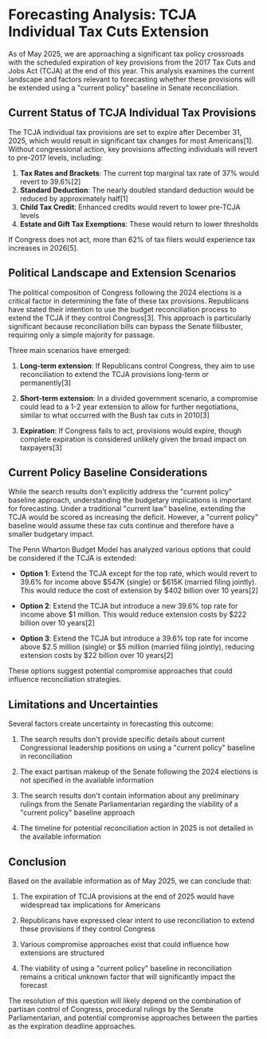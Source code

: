 # Forecasting Analysis: TCJA Individual Tax Cuts Extension

As of May 2025, we are approaching a significant tax policy crossroads with the scheduled expiration of key provisions from the 2017 Tax Cuts and Jobs Act (TCJA) at the end of this year. This analysis examines the current landscape and factors relevant to forecasting whether these provisions will be extended using a "current policy" baseline in Senate reconciliation.

## Current Status of TCJA Individual Tax Provisions

The TCJA individual tax provisions are set to expire after December 31, 2025, which would result in significant tax changes for most Americans[1]. Without congressional action, key provisions affecting individuals will revert to pre-2017 levels, including:

1. **Tax Rates and Brackets**: The current top marginal tax rate of 37% would revert to 39.6%[2]
2. **Standard Deduction**: The nearly doubled standard deduction would be reduced by approximately half[1]
3. **Child Tax Credit**: Enhanced credits would revert to lower pre-TCJA levels
4. **Estate and Gift Tax Exemptions**: These would return to lower thresholds

If Congress does not act, more than 62% of tax filers would experience tax increases in 2026[5].

## Political Landscape and Extension Scenarios

The political composition of Congress following the 2024 elections is a critical factor in determining the fate of these tax provisions. Republicans have stated their intention to use the budget reconciliation process to extend the TCJA if they control Congress[3]. This approach is particularly significant because reconciliation bills can bypass the Senate filibuster, requiring only a simple majority for passage.

Three main scenarios have emerged:

1. **Long-term extension**: If Republicans control Congress, they aim to use reconciliation to extend the TCJA provisions long-term or permanently[3]

2. **Short-term extension**: In a divided government scenario, a compromise could lead to a 1-2 year extension to allow for further negotiations, similar to what occurred with the Bush tax cuts in 2010[3]

3. **Expiration**: If Congress fails to act, provisions would expire, though complete expiration is considered unlikely given the broad impact on taxpayers[3]

## Current Policy Baseline Considerations

While the search results don't explicitly address the "current policy" baseline approach, understanding the budgetary implications is important for forecasting. Under a traditional "current law" baseline, extending the TCJA would be scored as increasing the deficit. However, a "current policy" baseline would assume these tax cuts continue and therefore have a smaller budgetary impact.

The Penn Wharton Budget Model has analyzed various options that could be considered if the TCJA is extended:

- **Option 1**: Extend the TCJA except for the top rate, which would revert to 39.6% for income above $547K (single) or $615K (married filing jointly). This would reduce the cost of extension by $402 billion over 10 years[2]

- **Option 2**: Extend the TCJA but introduce a new 39.6% top rate for income above $1 million. This would reduce extension costs by $222 billion over 10 years[2]

- **Option 3**: Extend the TCJA but introduce a 39.6% top rate for income above $2.5 million (single) or $5 million (married filing jointly), reducing extension costs by $22 billion over 10 years[2]

These options suggest potential compromise approaches that could influence reconciliation strategies.

## Limitations and Uncertainties

Several factors create uncertainty in forecasting this outcome:

1. The search results don't provide specific details about current Congressional leadership positions on using a "current policy" baseline in reconciliation

2. The exact partisan makeup of the Senate following the 2024 elections is not specified in the available information

3. The search results don't contain information about any preliminary rulings from the Senate Parliamentarian regarding the viability of a "current policy" baseline approach

4. The timeline for potential reconciliation action in 2025 is not detailed in the available information

## Conclusion

Based on the available information as of May 2025, we can conclude that:

1. The expiration of TCJA provisions at the end of 2025 would have widespread tax implications for Americans

2. Republicans have expressed clear intent to use reconciliation to extend these provisions if they control Congress

3. Various compromise approaches exist that could influence how extensions are structured

4. The viability of using a "current policy" baseline in reconciliation remains a critical unknown factor that will significantly impact the forecast

The resolution of this question will likely depend on the combination of partisan control of Congress, procedural rulings by the Senate Parliamentarian, and potential compromise approaches between the parties as the expiration deadline approaches.